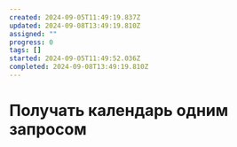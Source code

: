 ```yaml
---
created: 2024-09-05T11:49:19.837Z
updated: 2024-09-08T13:49:19.810Z
assigned: ""
progress: 0
tags: []
started: 2024-09-05T11:49:52.036Z
completed: 2024-09-08T13:49:19.810Z
---
```


# Получать календарь одним запросом
